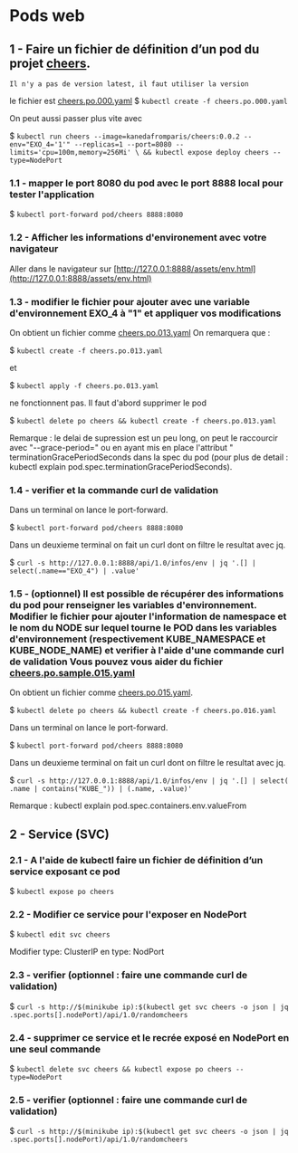# Pods web

## 1 - Faire un fichier de définition d’un pod du projet [cheers](https://hub.docker.com/r/kanedafromparis/cheers/).

    Il n'y a pas de version latest, il faut utiliser la version 

   le fichier est [cheers.po.000.yaml](cheers.po.000.yaml)
   $ `kubectl create -f cheers.po.000.yaml`

   On peut aussi passer plus vite avec 
   
   $ `kubectl run cheers --image=kanedafromparis/cheers:0.0.2 --env="EXO_4='1'" --replicas=1 --port=8080 --limits='cpu=100m,memory=256Mi' \
     && kubectl expose deploy cheers --type=NodePort`
     
### 1.1 - mapper le port 8080 du pod avec le port 8888 local pour tester l'application 

   $ `kubectl port-forward pod/cheers 8888:8080`

### 1.2 - Afficher les informations d'environement avec votre navigateur

   Aller dans le navigateur sur [http://127.0.0.1:8888/assets/env.html](http://127.0.0.1:8888/assets/env.html)

### 1.3 - modifier le fichier pour ajouter avec une variable d'environnement EXO_4 à "1" et appliquer vos modifications

   On obtient un fichier comme [cheers.po.013.yaml](cheers.po.013.yaml)
   On remarquera que :
    
   $ `kubectl create -f cheers.po.013.yaml`

   et 
   
   $ `kubectl apply -f cheers.po.013.yaml`

   ne fonctionnent pas. Il faut d'abord supprimer le pod
   
   $ `kubectl delete po cheers && kubectl create -f cheers.po.013.yaml`
   
   Remarque : le delai de supression est un peu long, on peut le raccourcir avec "--grace-period=" ou en ayant mis en place l'attribut "  terminationGracePeriodSeconds dans la spec du pod (pour plus de detail : kubectl explain pod.spec.terminationGracePeriodSeconds).
   
   
### 1.4 - verifier et la commande curl de validation
   
   Dans un terminal on lance le port-forward.
   
   $ `kubectl port-forward pod/cheers 8888:8080`
   
   Dans un deuxieme terminal on fait un curl dont on filtre le resultat avec jq.
   
   $ `curl -s http://127.0.0.1:8888/api/1.0/infos/env | jq '.[] | select(.name=="EXO_4") | .value'`
   
   
### 1.5 - (optionnel) Il est possible de récupérer des informations du pod pour renseigner les variables d'environnement. Modifier le fichier pour ajouter l'information de namespace et le nom du NODE sur lequel tourne le POD dans les variables d'environnement (respectivement KUBE_NAMESPACE et KUBE_NODE_NAME) et verifier à l'aide d'une commande curl de validation Vous pouvez vous aider du fichier [cheers.po.sample.015.yaml](cheers.po.sample.015.yaml) 

   On obtient un fichier comme [cheers.po.015.yaml](cheers.po.015.yaml).
   
   $ `kubectl delete po cheers && kubectl create -f cheers.po.016.yaml`

   Dans un terminal on lance le port-forward.
   
   $ `kubectl port-forward pod/cheers 8888:8080`
   
   Dans un deuxieme terminal on fait un curl dont on filtre le resultat avec jq.
   
   $ `curl -s http://127.0.0.1:8888/api/1.0/infos/env | jq '.[] | select( .name | contains("KUBE_")) | (.name, .value)'`
   
   Remarque : kubectl explain pod.spec.containers.env.valueFrom

## 2 - Service (SVC)

### 2.1 - A l'aide de kubectl faire un fichier de définition d’un service exposant ce pod

   $ `kubectl expose po cheers`

### 2.2 - Modifier ce service pour l'exposer en NodePort

   $ `kubectl edit svc cheers`

   Modifier type: ClusterIP en type: NodPort

### 2.3 - verifier (optionnel : faire une commande curl de validation)

   $ `curl -s http://$(minikube ip):$(kubectl get svc cheers -o json | jq .spec.ports[].nodePort)/api/1.0/randomcheers`

### 2.4 - supprimer ce service et le recrée exposé en NodePort en une seul commande

   $ `kubectl delete svc cheers && kubectl expose po cheers --type=NodePort`

### 2.5 - verifier (optionnel : faire une commande curl de validation)

   $ `curl -s http://$(minikube ip):$(kubectl get svc cheers -o json | jq .spec.ports[].nodePort)/api/1.0/randomcheers`
